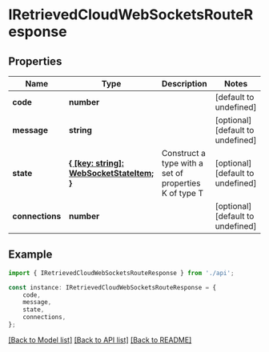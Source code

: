 # IRetrievedCloudWebSocketsRouteResponse


## Properties

Name | Type | Description | Notes
------------ | ------------- | ------------- | -------------
**code** | **number** |  | [default to undefined]
**message** | **string** |  | [optional] [default to undefined]
**state** | [**{ [key: string]: WebSocketStateItem; }**](WebSocketStateItem.md) | Construct a type with a set of properties K of type T | [optional] [default to undefined]
**connections** | **number** |  | [optional] [default to undefined]

## Example

```typescript
import { IRetrievedCloudWebSocketsRouteResponse } from './api';

const instance: IRetrievedCloudWebSocketsRouteResponse = {
    code,
    message,
    state,
    connections,
};
```

[[Back to Model list]](../README.md#documentation-for-models) [[Back to API list]](../README.md#documentation-for-api-endpoints) [[Back to README]](../README.md)
